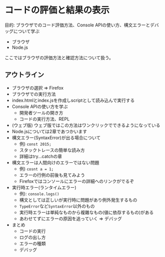 # コードの評価と結果の表示

目的: ブラウザでのコード評価方法、Console APIの使い方、構文エラーとデバッグについて学ぶ

- ブラウザ
- Node.js

ここではブラウザの評価方法と確認方法について扱う。

## アウトライン

- ブラウザの選択 => Firefox
- ブラウザでの実行方法
- index.htmlとindex.jsを作成しscriptとして読み込んで実行する
- Console APIの使い方を学ぶ
    - 開発者ツールの開き方
    - コードの実行方法、REPL
- (ウェブ版) ウェブ版ではこの方法はワンクリックでできるようになっている
- Node.jsについては2章であつかいます
- 構文エラー(SyntaxError)が出る場合について
    - 例) `const 2015;`
    - スタックトレースの簡単な読み方
    - 詳細はtry...catchの章
- 構文エラーは人間向けのエラーではない問題
    - 例) `cosnt a = 1;`
    - エラーの行例の前後も見てみよう
    - Firefoxではコンソールにエラーの詳細へのリンクがでるぞ
- 実行時エラー(ランタイムエラー)
    - 例): `console.logs()`
    - 構文としては正しいが実行時に問題があり例外発生するもの
    - `TypeError`など`SyntaxError`以外のもの
    - 実行時エラーは単純なものから複雜なもの(値に依存するもの)がある
    - あわせてずにエラーの原因を追っていく => デバッグ
- まとめ
    - コードの実行
    - ログの出し方
    - エラーの種類
    - デバッグ